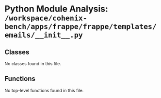 # Python Module Analysis: `/workspace/cohenix-bench/apps/frappe/frappe/templates/emails/__init__.py`

## Classes

No classes found in this file.


## Functions

No top-level functions found in this file.
